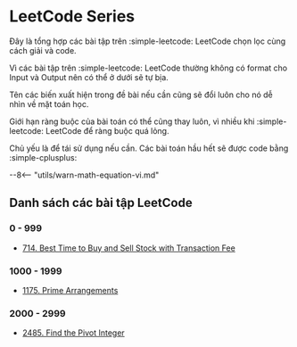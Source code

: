 # LeetCode Series

Đây là tổng hợp các bài tập trên :simple-leetcode: LeetCode chọn lọc cùng cách giải và code.

Vì các bài tập trên :simple-leetcode: LeetCode thường không có format cho Input và Output nên có thể ở dưới sẽ tự bịa.

Tên các biến xuất hiện trong đề bài nếu cần cũng sẽ đổi luôn cho nó dễ nhìn về mặt toán học.

Giới hạn ràng buộc của bài toán có thể cũng thay luôn, vì nhiều khi :simple-leetcode: LeetCode để ràng buộc quá lỏng.

Chủ yếu là để tái sử dụng nếu cần. Các bài toán hầu hết sẽ được code bằng :simple-cplusplus:

--8<-- "utils/warn-math-equation-vi.md"

## Danh sách các bài tập LeetCode

### 0 - 999

- [714. Best Time to Buy and Sell Stock with Transaction Fee](714.md)

### 1000 - 1999

- [1175. Prime Arrangements](1175.md)

### 2000 - 2999

- [2485. Find the Pivot Integer](2485.md)
